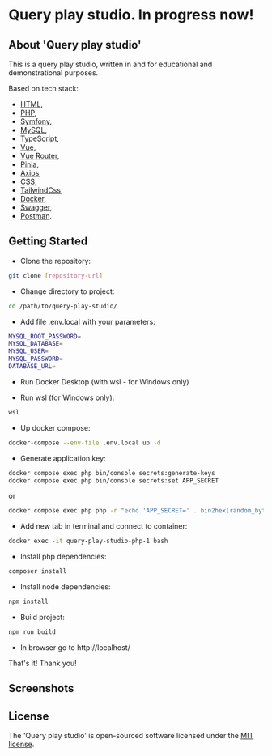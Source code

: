 # Query play studio. In progress now!

## About 'Query play studio'

This is a query play studio, written in and for educational and demonstrational purposes.

Based on tech stack:
- [HTML](https://developer.mozilla.org/en-US/docs/Web/HTML),
- [PHP](https://www.php.net),
- [Symfony](https://symfony.com),
- [MySQL](https://www.mysql.com),
- [TypeScript](https://www.typescriptlang.org),
- [Vue](https://vuejs.org),
- [Vue Router](https://router.vuejs.org/),
- [Pinia](https://pinia.vuejs.org),
- [Axios](https://axios-http.com),
- [CSS](https://developer.mozilla.org/en-US/docs/Web/CSS),
- [TailwindCss](https://tailwindcss.com),
- [Docker](https://www.docker.com),
- [Swagger](https://swagger.io),
- [Postman](https://www.postman.com).

## Getting Started

- Clone the repository:
``` bash
git clone [repository-url]
```

- Change directory to project:
``` bash
cd /path/to/query-play-studio/
```

- Add file .env.local with your parameters:
``` bash
MYSQL_ROOT_PASSWORD=
MYSQL_DATABASE=
MYSQL_USER=
MYSQL_PASSWORD=
DATABASE_URL=
```

- Run Docker Desktop (with wsl - for Windows only)

- Run wsl (for Windows only):
``` bash
wsl
```

- Up docker compose:
``` bash
docker-compose --env-file .env.local up -d
```

- Generate application key:
``` bash
docker compose exec php bin/console secrets:generate-keys
docker compose exec php bin/console secrets:set APP_SECRET
```

or

``` bash
docker compose exec php php -r "echo 'APP_SECRET=' . bin2hex(random_bytes(32)) . PHP_EOL;"
```

- Add new tab in terminal and connect to container:
``` bash
docker exec -it query-play-studio-php-1 bash
```

- Install php dependencies:
``` bash
composer install
```

- Install node dependencies:
``` bash
npm install
```

- Build project:
``` bash
npm run build
```

- In browser go to http://localhost/

That's it! Thank you!

## Screenshots

## License

The 'Query play studio' is open-sourced software licensed under the [MIT license](https://opensource.org/licenses/MIT).
